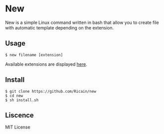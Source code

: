# New

New is a simple Linux command written in bash that allow you to create file with automatic template depending on the extension.

## Usage

```
$ new filename [extension]
```

Available extensions are displayed [here](https://github.com/Ricain/new/tree/master/lib).

## Install

```
$ git clone https://github.com/Ricain/new
$ cd new
$ sh install.sh
```

## Liscence

MIT License
